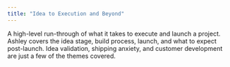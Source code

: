 ```yaml
---
title: "Idea to Execution and Beyond"
---
```


A high-level run-through of what it takes to execute and launch a project. Ashley covers the idea stage, build process, launch, and what to expect post-launch. Idea validation, shipping anxiety, and customer development are just a few of the themes covered.
